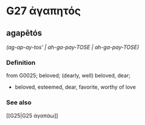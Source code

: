# G27 ἀγαπητός

## agapētós

_(ag-ap-ay-tos' | ah-ga-pay-TOSE | ah-ga-pay-TOSE)_

### Definition

from G0025; beloved; (dearly, well) beloved, dear; 

- beloved, esteemed, dear, favorite, worthy of love

### See also

[[G25|G25 ἀγαπάω]]
